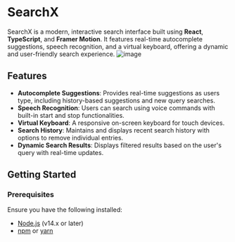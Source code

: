 # SearchX

SearchX is a modern, interactive search interface built using **React**, **TypeScript**, and **Framer Motion**. It features real-time autocomplete suggestions, speech recognition, and a virtual keyboard, offering a dynamic and user-friendly search experience.
![image](https://github.com/user-attachments/assets/30033cde-8949-406e-b5d7-bf0d9e1f499b)

## Features

- **Autocomplete Suggestions**: Provides real-time suggestions as users type, including history-based suggestions and new query searches.
- **Speech Recognition**: Users can search using voice commands with built-in start and stop functionalities.
- **Virtual Keyboard**: A responsive on-screen keyboard for touch devices.
- **Search History**: Maintains and displays recent search history with options to remove individual entries.
- **Dynamic Search Results**: Displays filtered results based on the user's query with real-time updates.

## Getting Started

### Prerequisites

Ensure you have the following installed:

- [Node.js](https://nodejs.org/) (v14.x or later)
- [npm](https://www.npmjs.com/) or [yarn](https://yarnpkg.com/)
